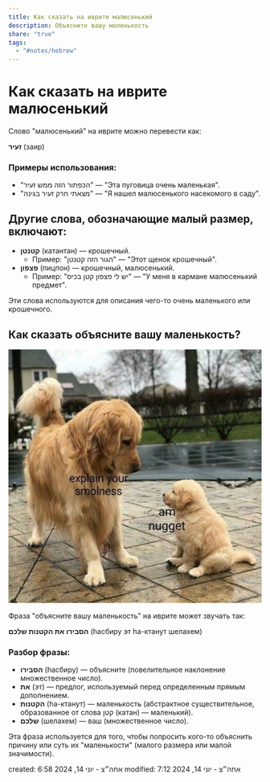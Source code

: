 ```yaml
---
title: Как сказать на иврите малюсенький
description: Объясните вашу маленькость
share: "true"
tags:
  - "#notes/hebrew"
---
```

# Как сказать на иврите малюсенький

Слово "малюсенький" на иврите можно перевести как:

**זעיר** (заир)

### Примеры использования:
- "הכפתור הזה ממש זעיר" — "Эта пуговица очень маленькая".
- "מצאתי חרק זעיר בגינה" — "Я нашел малюсенького насекомого в саду".


## Другие слова, обозначающие малый размер, включают:


- **קטנטן** (катантан) — крошечный.
   - Пример: "הגור הזה קטנטן" — "Этот щенок крошечный".
- **פצפון** (пицпон) — крошечный, малюсенький.
   - Пример: "יש לי פצפון קטן בכיס" — "У меня в кармане малюсенький предмет".

Эти слова используются для описания чего-то очень маленького или крошечного.


## Как сказать объясните вашу маленькость?

![Smallness.jpg](./Blog/Hebrew/Smallness.jpg)

Фраза "объясните вашу маленькость" на иврите может звучать так:

**הסבירו את הקטנות שלכם** (hасбиру эт hа-ктанут шелахем)

### Разбор фразы:
- **הסבירו** (hасбиру) — объясните (повелительное наклонение множественное число).
- **את** (эт) — предлог, используемый перед определенным прямым дополнением.
- **הקטנות** (hа-ктанут) — маленькость (абстрактное существительное, образованное от слова קטן (катан) — маленький).
- **שלכם** (шелахем) — ваш (множественное число).

Эта фраза используется для того, чтобы попросить кого-то объяснить причину или суть их "маленькости" (малого размера или малой значимости).

created: 6:58 אחה״צ - יוני 14, 2024
modified: 7:12 אחה״צ - יוני 14, 2024
